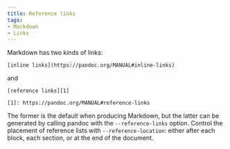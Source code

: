 ```yaml
---
title: Reference links
tags:
- Markdown
- Links
---
```


Markdown has two kinds of links:

	[inline links](https://pandoc.org/MANUAL#inline-links)

and

	[reference links][1]

	[1]: https://pandoc.org/MANUAL#reference-links

The former is the default when producing Markdown, but the latter can be
generated by calling pandoc with the `--reference-links` option. Control the
placement of reference lists with `--reference-location`: either after each
block, each section, or at the end of the document.
